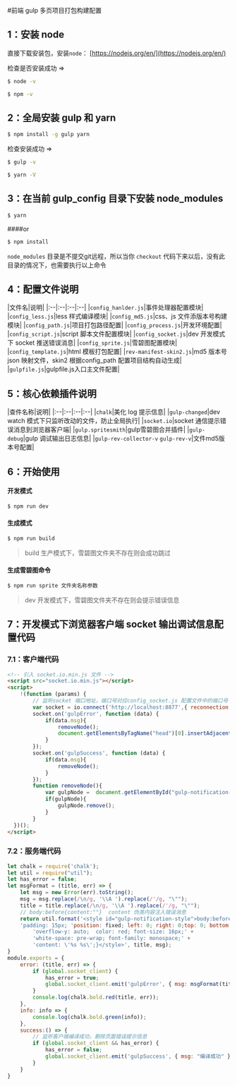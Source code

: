 #前端  gulp 多页项目打包构建配置

## 1：安装 node
直接下载安装包，安装`node`：  [https://nodejs.org/en/](https://nodejs.org/en/)

检查是否安装成功 =>
```bash
$ node -v

$ npm -v
```

## 2：全局安装 gulp 和 yarn
```bash
$ npm install -g gulp yarn
```

检查安装成功 =>
```bash
$ gulp -v

$ yarn -V
```

## 3：在当前 gulp_config 目录下安装 node_modules
```bash
$ yarn
```
####or

```bash
$ npm install
```

`node_modules` 目录是不提交git远程，所以当你 `checkout` 代码下来以后，没有此目录的情况下，也需要执行以上命令 


## 4：配置文件说明

|文件名|说明|
|:--|:--|:--|:--|
|`config_hanlder.js`|事件处理器配置模块|
|`config_less.js`|less 样式编译模块|
|`config_md5.js`|css、js 文件添版本号构建模块|
|`config_path.js`|项目打包路径配置|
|`config_process.js`|开发环境配置|
|`config_script.js`|script 脚本文件配置模块|
|`config_socket.js`|dev 开发模式下 socket 推送错误消息|
|`config_sprite.js`|雪碧图配置模块|
|`config_template.js`|html 模板打包配置|
|`rev-manifest-skin2.js`|md5 版本号 json 映射文件，skin2 根据config_path 配置项目结构自动生成|
|`gulpfile.js`|gulpfile.js入口主文件配置|

## 5：核心依赖插件说明

|查件名称|说明|
|:--|:--|:--|:--|
|`chalk`|美化 log 提示信息|
|`gulp-changed`|dev watch 模式下只监听改动的文件，防止全局执行|
|`socket.io`|socket 通信提示错误消息到浏览器客户端|
|`gulp.spritesmith`|gulp雪碧图合并插件|
|`gulp-debug`|gulp 调试输出日志信息|
|`gulp-rev-collector-v` `gulp-rev-v`|文件md5版本号配置|


## 6：开始使用
#### 开发模式
```bash
$ npm run dev
```

#### 生成模式
```bash
$ npm run build
```
> build 生产模式下，雪碧图文件夹不存在则会成功跳过

#### 生成雪碧图命令
```bash
$ npm run sprite 文件夹名称参数
```
> dev 开发模式下，雪碧图文件夹不存在则会提示错误信息


## 7：开发模式下浏览器客户端 socket 输出调试信息配置代码
### 7.1：客户端代码
```html
<!-- 引入 socket.io.min.js 文件 -->
<script src="socket.io.min.js"></script>
<script>
    !(function (params) {
		// 监听socket 端口地址，端口号对应config_socket.js 配置文件中的端口号
        var socket = io.connect('http://localhost:8877',{ reconnection: false });
        socket.on('gulpError', function (data) {
            if(data.msg){
                removeNode();
                document.getElementsByTagName("head")[0].insertAdjacentHTML('beforeend',data.msg)
            }
        });
        socket.on('gulpSuccess', function (data) {
            if(data.msg){
                removeNode();
            }
        });
        function removeNode(){
            var gulpNode =  document.getElementById("gulp-notification-style")
            if(gulpNode){
                gulpNode.remove();
            }
        }
  })();
</script>
```
### 7.2：服务端代码
```javascript
let chalk = require('chalk');
let util = require("util");
let has_error = false;
let msgFormat = (title, err) => {
    let msg = new Error(err).toString();
    msg = msg.replace(/\n/g, '\\A ').replace(/'/g, "\"");
    title = title.replace(/\n/g, '\\A ').replace(/'/g, "\"");
	// body:before{content:""}  content 伪类内容注入错误消息
    return util.format('<style id="gulp-notification-style">body:before { background: rgba(0, 0, 0, 0.8);'+
	'padding: 15px; 'position: fixed; left: 0; right: 0;top: 0; bottom: 0; z-index: 99999;' +
        'overflow-y: auto;  color: red; font-size: 16px;' +
        'white-space: pre-wrap; font-family: monospace;' +
        'content: \'%s %s\';}</style>', title, msg);
}
module.exports = {
    error: (title, err) => {
        if (global.socket_client) {
            has_error = true;
            global.socket_client.emit('gulpError', { msg: msgFormat(title, err, "error") });
        }
        console.log(chalk.bold.red(title, err));
    },
    info: info => {
        console.log(chalk.bold.green(info));
    },
    success:() => {
        // 监听客户端编译成功，删除页面错误提示信息
        if (global.socket_client && has_error) {
            has_error = false;
            global.socket_client.emit('gulpSuccess', { msg: "编译成功" });
        }
    }
}
```



